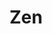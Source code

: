 ---
layout: media
title: "Zen"
categories: visual
excerpt: "Entirely generative real-time 'Zen Garden' GLSL shader network in Touchdesigner."
show_excerpt: true
ads: false
share: false
show_url: false
video:
  id: 325910664
---